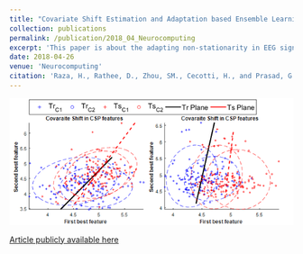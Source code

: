 ```yaml
---
title: "Covariate Shift Estimation and Adaptation based Ensemble Learning for Handling Inter-or-Intra Session Non- Stationarity in EEG based Brain-Computer Interface"
collection: publications
permalink: /publication/2018_04_Neurocomputing
excerpt: 'This paper is about the adapting non-stationarity in EEG signals using ensemble learning methods.'
date: 2018-04-26
venue: 'Neurocomputing'
citation: 'Raza, H., Rathee, D., Zhou, SM., Cecotti, H., and Prasad, G. (2018). Covariate Shift Estimation and Adaptation based Ensemble Learning for Handling Inter-or-Intra Session Non- Stationarity in EEG based Brain-Computer Interface.; <i>Neurocomputing, 2018</i>.'
---
```


<!-- <img src="./images/CSA.png" align="left"/> -->

![ML](/images/CSA.png)

[Article publicly available here](https://arxiv.org/pdf/1805.01044.pdf)

